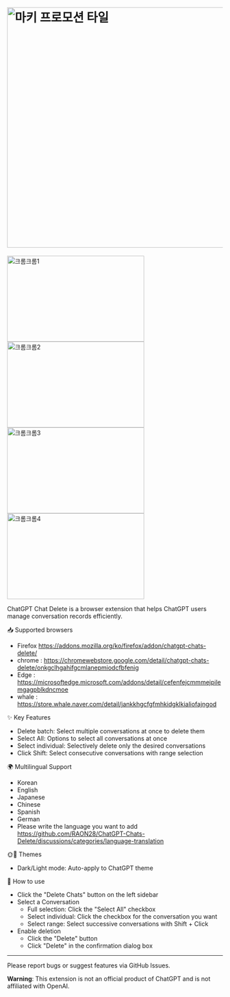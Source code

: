 # <img width="1400" height="560" alt="마키 프로모션 타일" src="https://github.com/user-attachments/assets/a6f6b958-48d7-4ef6-8649-476ec2461427" />
<img width="320" height="200" alt="크롬크롬1" src="https://github.com/user-attachments/assets/e5a5e791-180d-4326-8131-10e4073694c3" /> 
<img width="320" height="200" alt="크롬크롬2" src="https://github.com/user-attachments/assets/d78653b0-eb92-4ef6-ae9d-867ab024857d" />
<img width="320" height="200" alt="크롬크롬3" src="https://github.com/user-attachments/assets/5e880289-b58a-4f10-9278-3e486beb1ec4" />
<img width="320" height="200" alt="크롬크롬4" src="https://github.com/user-attachments/assets/ef88f8c8-185b-4174-b85e-df716a73e372" />


ChatGPT Chat Delete is a browser extension that helps ChatGPT users manage conversation records efficiently.

📥 Supported browsers
- Firefox https://addons.mozilla.org/ko/firefox/addon/chatgpt-chats-delete/
- chrome : https://chromewebstore.google.com/detail/chatgpt-chats-delete/onkgclhgahifgcmlanepmiodcfbfenig
- Edge : https://microsoftedge.microsoft.com/addons/detail/cefenfejcmmmejpilemgagpblkdncmoe
- whale : https://store.whale.naver.com/detail/jankkhgcfgfmhkidgklkialiofajngod

✨ Key Features
- Delete batch: Select multiple conversations at once to delete them
- Select All: Options to select all conversations at once
- Select individual: Selectively delete only the desired conversations
- Click Shift: Select consecutive conversations with range selection

🌍 Multilingual Support
- Korean
- English
- Japanese
- Chinese
- Spanish
- German
- Please write the language you want to add
https://github.com/RAON28/ChatGPT-Chats-Delete/discussions/categories/language-translation

🌞🌙 Themes
- Dark/Light mode: Auto-apply to ChatGPT theme

📖 How to use
- Click the "Delete Chats" button on the left sidebar
- Select a Conversation
   - Full selection: Click the "Select All" checkbox
   - Select individual: Click the checkbox for the conversation you want
   - Select range: Select successive conversations with Shift + Click
- Enable deletion
   - Click the "Delete" button
   - Click "Delete" in the confirmation dialog box

---

Please report bugs or suggest features via GitHub Issues.

**Warning**: This extension is not an official product of ChatGPT and is not affiliated with OpenAI.
